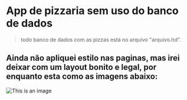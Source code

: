 # App de pizzaria sem uso do banco de dados
 > todo banco de dados com as pizzas está no arquivo "arquivo.hd".

## Ainda não apliquei estilo nas paginas, mas irei deixar com um layout bonito e legal, por enquanto esta como as imagens abaixo: 

![This is an image]("https://github.com/vieitesmarcus/Pizzaria_Sem_Banco_de_Dados/blob/main/img-app/Menu.PNG?raw=true")
